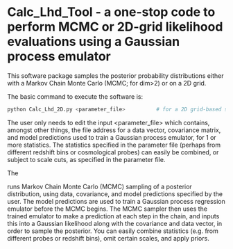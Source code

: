 # Calc_Lhd_Tool - a one-stop code to perform MCMC or 2D-grid likelihood evaluations using a Gaussian process emulator

This software package samples the posterior probability distributions either with a Markov Chain Monte Carlo (MCMC; for dim>2) or on a 2D grid.

The basic command to execute the software is:

```python Calc_Lhd_MCMC.py <parameter_file>		# for an N-dimension MCMC sampling of the posterior
python Calc_Lhd_2D.py <parameter_file>			# for a 2D grid-based sampling of the posterior
```

The user only needs to edit the input <parameter_file> which contains, amongst other things, the file address for a data vector, covariance matrix, and model predictions used to train a Gaussian process emulator, for 1 or more statistics. The statistics specified in the parameter file (perhaps from different redshift bins or cosmological probes) can easily be combined, or subject to scale cuts, as specified in the parameter file.

The 

runs Markov Chain Monte Carlo (MCMC) sampling of a posterior distribution, using data, covariance, and model predictions specified by the user. The model predictions are used to train a Gaussian process regression emulator before the MCMC begins. The MCMC sampler then uses the trained emulator to make a prediction at each step in the chain, and inputs this into a Gaussian likelihood along with the covariance and data vector, in order to sample the posterior. You can easily combine statistics (e.g. from different probes or redshift bins), omit certain scales, and apply priors.  